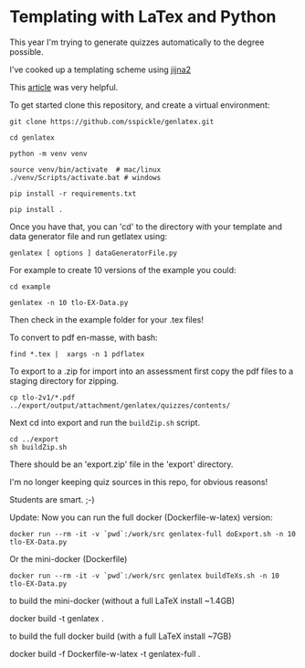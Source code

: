 # Templating with LaTex and Python

This year I'm trying to generate quizzes automatically to the degree possible.

I've cooked up a templating scheme using [jijna2](https://jinja.palletsprojects.com/en/2.11.x/)

This [article](http://eosrei.net/articles/2015/11/latex-templates-python-and-jinja2-generate-pdfs) was very helpful.

To get started clone this repository, and create a virtual environment:

    git clone https://github.com/sspickle/genlatex.git

    cd genlatex

    python -m venv venv

    source venv/bin/activate  # mac/linux
    ./venv/Scripts/activate.bat # windows

    pip install -r requirements.txt

    pip install .

Once you have that, you can 'cd' to the directory with your template and data generator file and run getlatex using:

    genlatex [ options ] dataGeneratorFile.py

For example to create 10 versions of the example you could:

    cd example

    genlatex -n 10 tlo-EX-Data.py

Then check in the example folder for your .tex files!

To convert to pdf en-masse, with bash:

    find *.tex |  xargs -n 1 pdflatex

To export to a .zip for import into an assessment first copy the pdf files to 
a staging directory for zipping.

    cp tlo-2v1/*.pdf ../export/output/attachment/genlatex/quizzes/contents/
    
Next cd into export and run the `buildZip.sh` script.

    cd ../export
    sh buildZip.sh
    
There should be an 'export.zip' file in the 'export' directory.

I'm no longer keeping quiz sources in this repo, for obvious reasons!

Students are smart. ;-)

Update: Now you can run the full docker (Dockerfile-w-latex) version:

    docker run --rm -it -v `pwd`:/work/src genlatex-full doExport.sh -n 10 tlo-EX-Data.py

Or the mini-docker (Dockerfile)

    docker run --rm -it -v `pwd`:/work/src genlatex buildTeXs.sh -n 10 tlo-EX-Data.py

to build the mini-docker (without a full LaTeX install ~1.4GB)

   docker build -t genlatex .

to build the full docker build (with a full LaTeX install ~7GB)

   docker build -f Dockerfile-w-latex -t genlatex-full .




